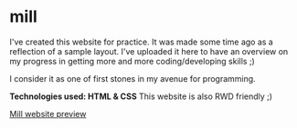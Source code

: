 # mill
I've created this website for practice. It was made some time ago as a reflection of a sample layout. I've uploaded it here to have an overview on my progress in getting more and more coding/developing skills ;) 

I consider it as one of first stones in my avenue for programming.

**Technologies used: HTML & CSS**
This website is also RWD friendly ;)

<a href="https://micpot.github.io/mill/">Mill website preview</a>
